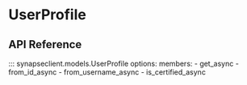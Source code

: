 # UserProfile

## API Reference

::: synapseclient.models.UserProfile
    options:
      members:
      - get_async
      - from_id_async
      - from_username_async
      - is_certified_async
